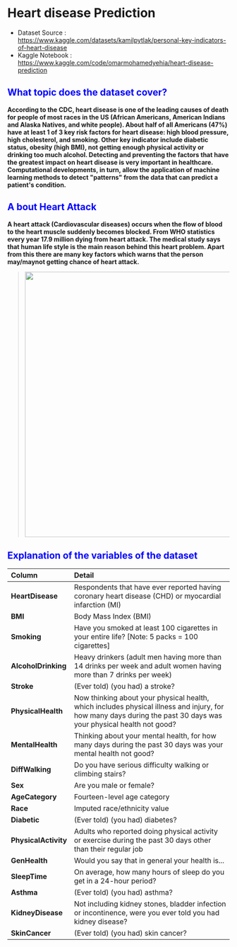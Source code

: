 # Heart disease Prediction
- Dataset Source : https://www.kaggle.com/datasets/kamilpytlak/personal-key-indicators-of-heart-disease
- Kaggle Notebook : https://www.kaggle.com/code/omarmohamedyehia/heart-disease-prediction

## <span style="color: blue;">What topic does the dataset cover?</span> 

**According to the CDC, heart disease is one of the leading causes of death for people of most races in the US (African Americans, American Indians and Alaska Natives, and white people). About half of all Americans (47%) have at least 1 of 3 key risk factors for heart disease: high blood pressure, high cholesterol, and smoking. Other key indicator include diabetic status, obesity (high BMI), not getting enough physical activity or drinking too much alcohol. Detecting and preventing the factors that have the greatest impact on heart disease is very important in healthcare. Computational developments, in turn, allow the application of machine learning methods to detect "patterns" from the data that can predict a patient's condition.**

## <span style="color: blue;">A bout Heart Attack</span>
**A heart attack (Cardiovascular diseases) occurs when the flow of blood to the heart muscle suddenly becomes blocked. From WHO statistics every year 17.9 million dying from heart attack. The medical study says that human life style is the main reason behind this heart problem. Apart from this there are many key factors which warns that the person may/maynot getting chance of heart attack.**

> <img style="float: centre;" src="https://img.lovepik.com/photo/50074/6189.jpg_wh860.jpg" width="600px"/>


## <span style="color: blue;">Explanation of the variables of the dataset</span> 


| Column     | Detail |
| :----------- | :----------- |
| **HeartDisease**|Respondents that have ever reported having coronary heart disease (CHD) or myocardial infarction (MI) |
| **BMI**   |Body Mass Index (BMI) |
| **Smoking**  | Have you smoked at least 100 cigarettes in your entire life? [Note: 5 packs = 100 cigarettes]|
| **AlcoholDrinking**  | Heavy drinkers (adult men having more than 14 drinks per week and adult women having more than 7 drinks per week)|
| **Stroke**  |(Ever told) (you had) a stroke? |
| **PhysicalHealth**  |Now thinking about your physical health, which includes physical illness and injury, for how many days during the past 30 days was your physical health not good?|
| **MentalHealth**  |Thinking about your mental health, for how many days during the past 30 days was your mental health not good?  |
| **DiffWalking**  |Do you have serious difficulty walking or climbing stairs? |
| **Sex**  |Are you male or female?  |
| **AgeCategory**  |Fourteen-level age category  |
| **Race**  |Imputed race/ethnicity value  |
| **Diabetic**  |(Ever told) (you had) diabetes?  |
| **PhysicalActivity**  |Adults who reported doing physical activity or exercise during the past 30 days other than their regular job  |
| **GenHealth**  |Would you say that in general your health is...  |
| **SleepTime**  |On average, how many hours of sleep do you get in a 24-hour period?  |
| **Asthma**  |(Ever told) (you had) asthma?  |
| **KidneyDisease**  |Not including kidney stones, bladder infection or incontinence, were you ever told you had kidney disease? |
| **SkinCancer**  |(Ever told) (you had) skin cancer?  |
    
